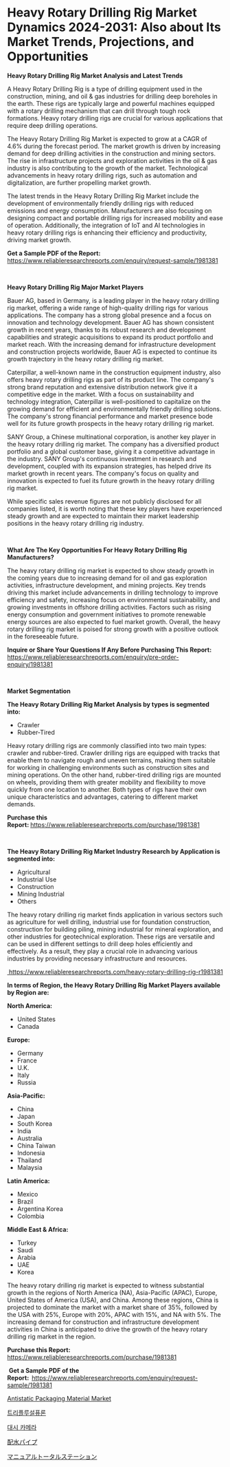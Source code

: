 <p><h1>Heavy Rotary Drilling Rig Market Dynamics 2024-2031: Also about Its Market Trends, Projections, and Opportunities</h1></p><p><strong>Heavy Rotary Drilling Rig Market Analysis and Latest Trends</strong></p>
<p><p>A Heavy Rotary Drilling Rig is a type of drilling equipment used in the construction, mining, and oil & gas industries for drilling deep boreholes in the earth. These rigs are typically large and powerful machines equipped with a rotary drilling mechanism that can drill through tough rock formations. Heavy rotary drilling rigs are crucial for various applications that require deep drilling operations.</p><p>The Heavy Rotary Drilling Rig Market is expected to grow at a CAGR of 4.6% during the forecast period. The market growth is driven by increasing demand for deep drilling activities in the construction and mining sectors. The rise in infrastructure projects and exploration activities in the oil & gas industry is also contributing to the growth of the market. Technological advancements in heavy rotary drilling rigs, such as automation and digitalization, are further propelling market growth.</p><p>The latest trends in the Heavy Rotary Drilling Rig Market include the development of environmentally friendly drilling rigs with reduced emissions and energy consumption. Manufacturers are also focusing on designing compact and portable drilling rigs for increased mobility and ease of operation. Additionally, the integration of IoT and AI technologies in heavy rotary drilling rigs is enhancing their efficiency and productivity, driving market growth.</p></p>
<p><strong>Get a Sample PDF of the Report:&nbsp;</strong> <a href="https://www.reliableresearchreports.com/enquiry/request-sample/1981381">https://www.reliableresearchreports.com/enquiry/request-sample/1981381</a></p>
<p>&nbsp;</p>
<p><strong>Heavy Rotary Drilling Rig Major Market Players</strong></p>
<p><p>Bauer AG, based in Germany, is a leading player in the heavy rotary drilling rig market, offering a wide range of high-quality drilling rigs for various applications. The company has a strong global presence and a focus on innovation and technology development. Bauer AG has shown consistent growth in recent years, thanks to its robust research and development capabilities and strategic acquisitions to expand its product portfolio and market reach. With the increasing demand for infrastructure development and construction projects worldwide, Bauer AG is expected to continue its growth trajectory in the heavy rotary drilling rig market.</p><p>Caterpillar, a well-known name in the construction equipment industry, also offers heavy rotary drilling rigs as part of its product line. The company's strong brand reputation and extensive distribution network give it a competitive edge in the market. With a focus on sustainability and technology integration, Caterpillar is well-positioned to capitalize on the growing demand for efficient and environmentally friendly drilling solutions. The company's strong financial performance and market presence bode well for its future growth prospects in the heavy rotary drilling rig market.</p><p>SANY Group, a Chinese multinational corporation, is another key player in the heavy rotary drilling rig market. The company has a diversified product portfolio and a global customer base, giving it a competitive advantage in the industry. SANY Group's continuous investment in research and development, coupled with its expansion strategies, has helped drive its market growth in recent years. The company's focus on quality and innovation is expected to fuel its future growth in the heavy rotary drilling rig market.</p><p>While specific sales revenue figures are not publicly disclosed for all companies listed, it is worth noting that these key players have experienced steady growth and are expected to maintain their market leadership positions in the heavy rotary drilling rig industry.</p></p>
<p>&nbsp;</p>
<p><strong>What Are The Key Opportunities For Heavy Rotary Drilling Rig Manufacturers?</strong></p>
<p><p>The heavy rotary drilling rig market is expected to show steady growth in the coming years due to increasing demand for oil and gas exploration activities, infrastructure development, and mining projects. Key trends driving this market include advancements in drilling technology to improve efficiency and safety, increasing focus on environmental sustainability, and growing investments in offshore drilling activities. Factors such as rising energy consumption and government initiatives to promote renewable energy sources are also expected to fuel market growth. Overall, the heavy rotary drilling rig market is poised for strong growth with a positive outlook in the foreseeable future.</p></p>
<p><strong>Inquire or Share Your Questions If Any Before Purchasing This Report:</strong> <a href="https://www.reliableresearchreports.com/enquiry/pre-order-enquiry/1981381">https://www.reliableresearchreports.com/enquiry/pre-order-enquiry/1981381</a></p>
<p>&nbsp;</p>
<p><strong>Market Segmentation</strong></p>
<p><strong>The Heavy Rotary Drilling Rig Market Analysis by types is segmented into:</strong></p>
<p><ul><li>Crawler</li><li>Rubber-Tired</li></ul></p>
<p><p>Heavy rotary drilling rigs are commonly classified into two main types: crawler and rubber-tired. Crawler drilling rigs are equipped with tracks that enable them to navigate rough and uneven terrains, making them suitable for working in challenging environments such as construction sites and mining operations. On the other hand, rubber-tired drilling rigs are mounted on wheels, providing them with greater mobility and flexibility to move quickly from one location to another. Both types of rigs have their own unique characteristics and advantages, catering to different market demands.</p></p>
<p><strong>Purchase this Report:&nbsp;</strong><a href="https://www.reliableresearchreports.com/purchase/1981381">https://www.reliableresearchreports.com/purchase/1981381</a></p>
<p>&nbsp;</p>
<p><strong>The Heavy Rotary Drilling Rig Market Industry Research by Application is segmented into:</strong></p>
<p><ul><li>Agricultural</li><li>Industrial Use</li><li>Construction</li><li>Mining Industrial</li><li>Others</li></ul></p>
<p><p>The heavy rotary drilling rig market finds application in various sectors such as agriculture for well drilling, industrial use for foundation construction, construction for building piling, mining industrial for mineral exploration, and other industries for geotechnical exploration. These rigs are versatile and can be used in different settings to drill deep holes efficiently and effectively. As a result, they play a crucial role in advancing various industries by providing necessary infrastructure and resources.</p></p>
<p><a href="https://www.reliableresearchreports.com/heavy-rotary-drilling-rig-r1981381">&nbsp;https://www.reliableresearchreports.com/heavy-rotary-drilling-rig-r1981381</a></p>
<p><strong>In terms of Region, the Heavy Rotary Drilling Rig Market Players available by Region are:</strong></p>
<p>
    <p> <strong> North America: </strong>
        <ul>
            <li>United States</li>
            <li>Canada</li>
        </ul>
        </p> 
    <p> <strong> Europe: </strong>
        <ul>
            <li>Germany</li>
            <li>France</li>
            <li>U.K.</li>
            <li>Italy</li>
            <li>Russia</li>
        </ul>
        </p> 
    <p> <strong> Asia-Pacific: </strong>
        <ul>
            <li>China</li>
            <li>Japan</li>
            <li>South Korea</li>
            <li>India</li>
            <li>Australia</li>
            <li>China Taiwan</li>
            <li>Indonesia</li>
            <li>Thailand</li>
            <li>Malaysia</li>
        </ul>
        </p> 
    <p> <strong> Latin America: </strong>
        <ul>
            <li>Mexico</li>
            <li>Brazil</li>
            <li>Argentina Korea</li>
            <li>Colombia</li>
        </ul>
        </p> 
    <p> <strong> Middle East & Africa: </strong>
        <ul>
            <li>Turkey</li>
            <li>Saudi</li>
            <li>Arabia</li>
            <li>UAE</li>
            <li>Korea</li>
        </ul>
    </p>
    </p>
<p><p>The heavy rotary drilling rig market is expected to witness substantial growth in the regions of North America (NA), Asia-Pacific (APAC), Europe, United States of America (USA), and China. Among these regions, China is projected to dominate the market with a market share of 35%, followed by the USA with 25%, Europe with 20%, APAC with 15%, and NA with 5%. The increasing demand for construction and infrastructure development activities in China is anticipated to drive the growth of the heavy rotary drilling rig market in the region.</p></p>
<p><strong>Purchase this Report: </strong><a href="https://www.reliableresearchreports.com/purchase/1981381">https://www.reliableresearchreports.com/purchase/1981381</a></p>
<p>&nbsp;<strong>Get a Sample PDF of the Report:&nbsp;&nbsp;</strong><a href="https://www.reliableresearchreports.com/enquiry/request-sample/1981381">https://www.reliableresearchreports.com/enquiry/request-sample/1981381</a></p>
<p><strong></strong></p>
<p><p><a href="https://issuu.com/reportprime-2/docs/antistatic-packaging-material-market-size-2030.ppt">Antistatic Packaging Material Market</a></p><p><a href="https://medium.com/@lilmama456456/%ED%8A%B8%EB%A6%AC%ED%94%8C%EB%A3%A8%EC%88%A0%ED%8E%98%EB%A1%A0-%EC%8B%9C%EC%9E%A5-%EB%8F%99%ED%96%A5-%EB%B0%8F-%EC%8B%9C%EC%9E%A5-%EB%B6%84%EC%84%9D%EC%9D%80-2024%EB%85%84%EB%B6%80%ED%84%B0-2031%EB%85%84%EA%B9%8C%EC%A7%80-%EC%98%88%EC%B8%A1%EB%90%A9%EB%8B%88%EB%8B%A4-eb5c1a27d274">트리플루설퓨론</a></p><p><a href="https://medium.com/@lottierunte44/%EB%8C%80%EC%89%AC-%EC%BA%A0-%EB%A7%88%EC%BC%93-%EC%A0%84%EB%A7%9D-%EC%82%B0%EC%97%85-%EA%B0%9C%EC%9A%94-%EB%B0%8F-%EC%98%88%EC%B8%A1-2024%EB%85%84%EB%B6%80%ED%84%B0-2031%EB%85%84%EA%B9%8C%EC%A7%80-438feb38058f">대시 카메라</a></p><p><a href="https://github.com/mohamedbakry57/Market-Research-Report-List-3/blob/main/223150245517.md">配水パイプ</a></p><p><a href="https://github.com/TerrellConn/Market-Research-Report-List-1/blob/main/202775845516.md">マニュアルトータルステーション</a></p></p>